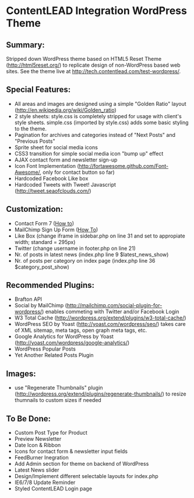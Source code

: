 #  ContentLEAD Integration WordPress Theme

## Summary:

Stripped down WordPress theme based on HTML5 Reset Theme (http://html5reset.org/) to replicate design of non-WordPress based web sites. See the theme live at http://tech.contentlead.com/test-wordpress/. 

## Special Features:

- All areas and images are designed using a simple "Golden Ratio" layout (http://en.wikipedia.org/wiki/Golden_ratio)
- 2 style sheets: style.css is completely stripped for usage with client's style sheets. simple.css (imported by style.css) adds some basic styling to the theme.
- Pagination for archives and categories instead of "Next Posts" and "Previous Posts"
- Sprite sheet for social media icons
- CSS3 transition for simple social media icon "bump up" effect
- AJAX contact form and newsletter sign-up
- Icon Font Implementation (http://fortawesome.github.com/Font-Awesome/, only for contact button so far)
- Hardcoded Facebook Like box 
- Hardcoded Tweets with Tweet! Javascript (http://tweet.seaofclouds.com/)
                                                                        
## Customization:
- Contact Form 7 (<a href="https://github.com/ContentLEAD/ContentLead-WP-Theme/wiki/Contact-Form-7">How to</a>)
- MailChimp Sign Up Form (<a href="https://github.com/ContentLEAD/ContentLead-WP-Theme/wiki/MailChimp-Newsletter-Sign-Up-Form">How To</a>)
- Like Box (change iframe in sidebar.php on line 31 and set to appropiate width; standard = 295px)
- Twitter (change username in footer.php on line 21)
- Nr. of posts in latest news (index.php line 9 $latest_news_show)
- Nr. of posts per category on index page (index.php line 36 $category_post_show)

## Recommended Plugins:
- Brafton API
- Social by MailChimp (http://mailchimp.com/social-plugin-for-wordpress/) enables commeting with Twitter and/or Facebook Login
- W3 Total Cache (http://wordpress.org/extend/plugins/w3-total-cache/)
- WordPress SEO by Yoast (http://yoast.com/wordpress/seo/) takes care of XML sitemap, meta tags, open graph meta tags, etc.
- Google Analytics for WordPress by Yoast (http://yoast.com/wordpress/google-analytics/)
- WordPress Popular Posts
- Yet Another Related Posts Plugin

## Images:
- use "Regenerate Thumbnails" plugin (http://wordpress.org/extend/plugins/regenerate-thumbnails/) to resize thumnails to custom sizes if needed 

## To Be Done:
- Custom Post Type for Product
- Preview Newsletter
- Date Icon & Ribbon
- Icons for contact form & newsletter input fields
- FeedBurner Inegration
- Add Admin section for theme on backend of WordPress
- Latest News slider
- Design/Implement different selectable layouts for index.php
- IE6/7/8 Update Reminder
- Styled ContentLEAD Login page